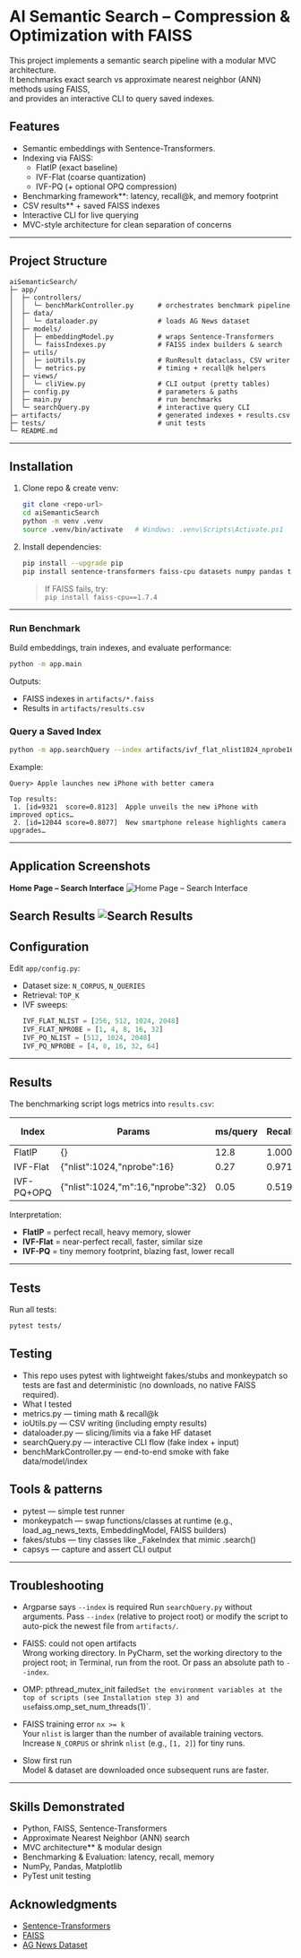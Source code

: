 # AI Semantic Search – Compression & Optimization with FAISS

This project implements a semantic search pipeline with a modular MVC architecture.  
It benchmarks exact search vs approximate nearest neighbor (ANN) methods  using FAISS,  
and provides an interactive CLI to query saved indexes.

## Features

- Semantic embeddings with Sentence-Transformers.
- Indexing via FAISS:
  - FlatIP (exact baseline)
  - IVF-Flat (coarse quantization)
  - IVF-PQ (+ optional OPQ compression)
- Benchmarking framework**: latency, recall@k, and memory footprint
- CSV results** + saved FAISS indexes
- Interactive CLI for live querying
- MVC-style architecture for clean separation of concerns

---

## Project Structure
```
aiSemanticSearch/
├─ app/
│  ├─ controllers/
│  │  └─ benchMarkController.py      # orchestrates benchmark pipeline
│  ├─ data/
│  │  └─ dataloader.py               # loads AG News dataset
│  ├─ models/
│  │  ├─ embeddingModel.py           # wraps Sentence-Transformers
│  │  └─ faissIndexes.py             # FAISS index builders & search
│  ├─ utils/
│  │  ├─ ioUtils.py                  # RunResult dataclass, CSV writer
│  │  └─ metrics.py                  # timing + recall@k helpers
│  ├─ views/
│  │  └─ cliView.py                  # CLI output (pretty tables)
│  ├─ config.py                      # parameters & paths
│  ├─ main.py                        # run benchmarks
│  └─ searchQuery.py                 # interactive query CLI
├─ artifacts/                        # generated indexes + results.csv
├─ tests/                            # unit tests
└─ README.md
```

---

## Installation

1. Clone repo & create venv:
   ```bash
   git clone <repo-url>
   cd aiSemanticSearch
   python -m venv .venv
   source .venv/bin/activate   # Windows: .venv\Scripts\Activate.ps1
   ```

2. Install dependencies:
   ```bash
   pip install --upgrade pip
   pip install sentence-transformers faiss-cpu datasets numpy pandas tabulate tqdm psutil matplotlib pytest
   ```

   > If FAISS fails, try:  
   > `pip install faiss-cpu==1.7.4`

---

### Run Benchmark
Build embeddings, train indexes, and evaluate performance:
```bash
python -m app.main
```
Outputs:
- FAISS indexes in `artifacts/*.faiss`
- Results in `artifacts/results.csv`

### Query a Saved Index
```bash
python -m app.searchQuery --index artifacts/ivf_flat_nlist1024_nprobe16.faiss --k 5
```

Example:
```
Query> Apple launches new iPhone with better camera

Top results:
 1. [id=9321  score=0.8123]  Apple unveils the new iPhone with improved optics…
 2. [id=12044 score=0.8077]  New smartphone release highlights camera upgrades…
```

---

## Application Screenshots

**Home Page – Search Interface**
![Home Page – Search Interface](./HomePage1.png)

**Search Results**
![Search Results](./HomePage2.png)
---

## Configuration

Edit `app/config.py`:

- Dataset size: `N_CORPUS`, `N_QUERIES`
- Retrieval: `TOP_K`
- IVF sweeps:
  ```python
  IVF_FLAT_NLIST = [256, 512, 1024, 2048]
  IVF_FLAT_NPROBE = [1, 4, 8, 16, 32]
  IVF_PQ_NLIST = [512, 1024, 2048]
  IVF_PQ_NPROBE = [4, 8, 16, 32, 64]
  ```

---

## Results

The benchmarking script logs metrics into `results.csv`:

| Index       | Params                         | ms/query | Recall@10 | Size (MB) |
|-------------|--------------------------------|----------|-----------|-----------|
| FlatIP      | {}                             | 12.8     | 1.000     | 175.8     |
| IVF-Flat    | {"nlist":1024,"nprobe":16}     | 0.27     | 0.971     | 178.2     |
| IVF-PQ+OPQ  | {"nlist":1024,"m":16,"nprobe":32} | 0.05  | 0.519     | 4.6       |

Interpretation:
- **FlatIP** = perfect recall, heavy memory, slower
- **IVF-Flat** = near-perfect recall, faster, similar size
- **IVF-PQ** = tiny memory footprint, blazing fast, lower recall

---

## Tests

Run all tests:
```bash
pytest tests/
```
## Testing

- This repo uses pytest with lightweight fakes/stubs and monkeypatch so tests are fast and deterministic (no downloads, no native FAISS required).
- What I tested
- metrics.py — timing math & recall@k
- ioUtils.py — CSV writing (including empty results)
- dataloader.py — slicing/limits via a fake HF dataset
- searchQuery.py — interactive CLI flow (fake index + input)
- benchMarkController.py — end-to-end smoke with fake data/model/index

## Tools & patterns

- pytest — simple test runner
- monkeypatch — swap functions/classes at runtime (e.g., load_ag_news_texts, EmbeddingModel, FAISS builders)
- fakes/stubs — tiny classes like _FakeIndex that mimic .search()
- capsys — capture and assert CLI output
---

## Troubleshooting

- Argparse says `--index` is required 
  Run `searchQuery.py` without arguments. Pass `--index` (relative to project root) or modify the script to auto-pick the newest file from `artifacts/`.

- FAISS: could not open artifacts  
  Wrong working directory. In PyCharm, set the working directory to the project root; in Terminal, run from the root. Or pass an absolute path to `--index`.

- OMP: pthread_mutex_init failed`
  Set the environment variables at the top of scripts (see Installation step 3) and use `faiss.omp_set_num_threads(1)`.

- FAISS training error `nx >= k`  
  Your `nlist` is larger than the number of available training vectors. Increase `N_CORPUS` or shrink `nlist` (e.g., `[1, 2]`) for tiny runs.

- Slow first run  
  Model & dataset are downloaded once subsequent runs are faster.

---

## Skills Demonstrated

- Python, FAISS, Sentence-Transformers  
- Approximate Nearest Neighbor (ANN) search  
- MVC architecture** & modular design  
- Benchmarking & Evaluation: latency, recall, memory  
- NumPy, Pandas, Matplotlib  
- PyTest unit testing

## Acknowledgments

- [Sentence-Transformers](https://www.sbert.net/)  
- [FAISS](https://github.com/facebookresearch/faiss)  
- [AG News Dataset](https://huggingface.co/datasets/ag_news)
